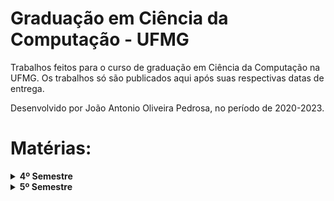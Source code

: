 # Graduação em Ciência da Computação - UFMG

Trabalhos feitos para o curso de graduação em Ciência da Computação na UFMG.
Os trabalhos só são publicados aqui após suas respectivas datas de entrega.

Desenvolvido por João Antonio Oliveira Pedrosa, no período de 2020-2023.

# Matérias:

<details>
  <summary> <b>4º Semestre</b> </summary>
  <ul>
    <li> Álgebra A </li>
    <li> Algoritmos 1 </li>
    <li> Fundamentos da Teoria da Computação </li>
    <li> Introdução à Ciencia dos Dados </li>
    <li> Introdução à Banco de Dados</li>
    <li> Organização de Computadores 1</li>
  </ul>
</details>

<details>
  <summary> <b>5º Semestre</b> </summary>
  <ul>
    <li> Algoritmos 2 </li>
    <li> Criptografia </li>
    <li> Equações Diferenciais C </li>
    <li> Pesquisa Operacional </li>
    <li> Programação Competitiva </li>
  </ul>
</details>



